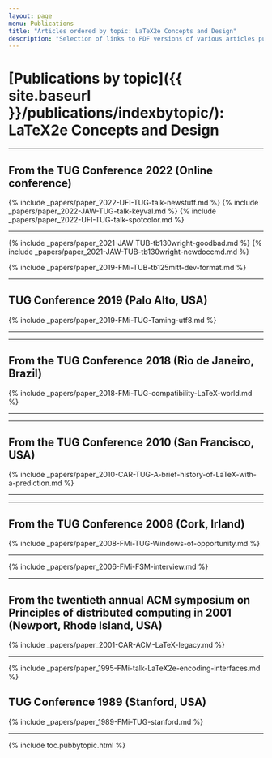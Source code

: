 ```yaml
---
layout: page
menu: Publications
title: "Articles ordered by topic: LaTeX2e Concepts and Design"
description: "Selection of links to PDF versions of various articles published by the LaTeX project and links to videos of their conference presentations ordered by major topics."
---
```


# [Publications by topic]({{ site.baseurl }}/publications/indexbytopic/): LaTeX2e Concepts and Design


<hr class="conference-start">

## From the TUG Conference 2022 (Online conference)

{% include _papers/paper_2022-UFI-TUG-talk-newstuff.md  %}
{% include _papers/paper_2022-JAW-TUG-talk-keyval.md  %}
{% include _papers/paper_2022-UFI-TUG-talk-spotcolor.md  %}

<hr class="conference-end">



{% include _papers/paper_2021-JAW-TUB-tb130wright-goodbad.md  %}
{% include _papers/paper_2021-JAW-TUB-tb130wright-newdoccmd.md  %}


{% include _papers/paper_2019-FMi-TUB-tb125mitt-dev-format.md  %}


<hr class="conference-start">

## TUG Conference 2019 (Palo Alto, USA)

{% include _papers/paper_2019-FMi-TUG-Taming-utf8.md %}

<hr class="conference-end">



<hr class="conference-start">

## From the TUG Conference 2018 (Rio de Janeiro, Brazil)
{% include _papers/paper_2018-FMi-TUG-compatibility-LaTeX-world.md %}

<hr class="conference-end">



<hr class="conference-start">

## From the TUG Conference 2010  (San Francisco, USA)

{% include _papers/paper_2010-CAR-TUG-A-brief-history-of-LaTeX-with-a-prediction.md %}

<hr class="conference-end">


<hr class="conference-start">

## From the TUG Conference 2008  (Cork, Irland)

{% include _papers/paper_2008-FMi-TUG-Windows-of-opportunity.md %}

<hr class="conference-end">


{% include _papers/paper_2006-FMi-FSM-interview.md %}


<hr class="conference-start">

## From the twentieth annual ACM symposium on Principles of distributed computing in 2001 (Newport, Rhode Island, USA)

{% include _papers/paper_2001-CAR-ACM-LaTeX-legacy.md %}

<hr class="conference-end">


{% include _papers/paper_1995-FMi-talk-LaTeX2e-encoding-interfaces.md %}


## TUG Conference 1989 (Stanford, USA)

{% include _papers/paper_1989-FMi-TUG-stanford.md %}

<hr class="conference-end">


<div class="row">{% include toc.pubbytopic.html %}</div>
<div id="div_vgwpixel"></div>
